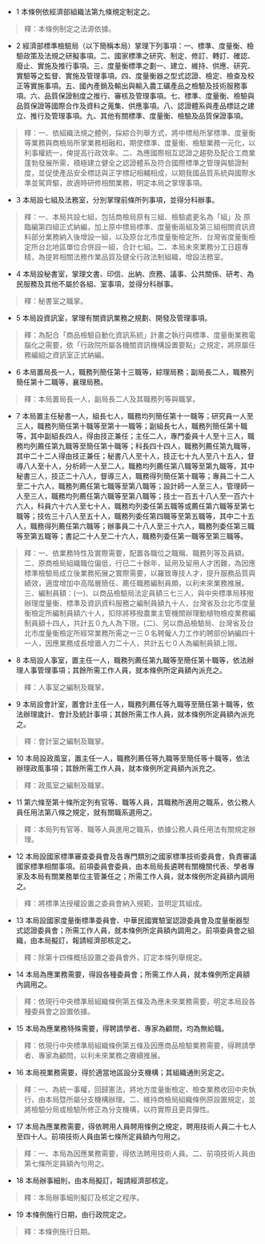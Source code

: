 * 1 本條例依經濟部組織法第九條規定制定之。

> 釋：本條例制定之法源依據。

* 2 經濟部標準檢驗局（以下簡稱本局）掌理下列事項：一、標準、度量衡、檢驗政策及法規之研擬事項。二、國家標準之研究、制定、修訂、轉訂、確認、廢止、實施及推行事項。三、度量衡標準之劃一、建立、維持、供應、研究、實驗等之監督、實施及管理事項。四、度量衡器之型式認證、檢定、檢查及校正等實施事項。五、國內產銷及輸出與輸入農工礦產品之檢驗及技術服務事項。六、品質保證制度之推行、審核及管理事項。七、標準、度量衡、檢驗與品質保證等國際合作及資料之蒐集、供應事項。八、認證體系與產品標誌之建立、推行及管理事項。九、其他有關標準、度量衡、檢驗及品質保證事項。

> 釋：一、依組織法規之體例，採綜合列舉方式，將中標局所掌標準、度量衡等業務與商檢局所掌業務相融和，期使標準、度量衡、檢驗業務一元化，以利事權統一，俾提高行政效率。二、為應國際相互認證之趨勢及配合工商業蓬勃發展所需，積極建立健全之認證體系及符合國際標準之管理與驗證制度，並促使產品安全標誌與正字標記相輔相成，以期我國品質系統與國際水準並駕齊驅，故適時研修相關業務，明定本局之掌理事項。

* 3 本局設七組及法務室，分別掌理前條所列事項，並得分科辦事。

> 釋：一、本局共設七組，包括商檢局原有三組、檢驗處更名為「組」及 原臨編第四組正式納編，加上原中標局標準、度量衡兩組及第三組相關資訊資料部分業務納入後增設一組，以及原台北市度量衡檢定所、台灣省度量衡檢定所台北地區單位合併設一組，合計七組。二、本局未來業務分工日趨專精，為提昇相關法務作業品質及健全行政法制組織，增設法務室。

* 4 本局設秘書室，掌理文書、印信、出納、庶務、議事、公共關係、研考、為民服務及其他不屬於各組、室事項，並得分科辦事。

> 釋：秘書室之職掌。

* 5 本局設資訊室，掌理有關資訊業務之規劃、開發及管理事項。

> 釋：為配合「商品檢驗自動化資訊系統」計畫之執行與標準、度量衡業務電腦化之需要，依「行政院所屬各機關資訊機構設置要點」之規定，將原屬任務編組之資訊室正式納編。

* 6 本局置局長一人，職務列簡任第十三職等，綜理局務；副局長二人，職務列簡任第十二職等，襄理局務。

> 釋：本局置局長一人，副局長二人及其職務列等與職掌。

* 7 本局置主任秘書一人，組長七人，職務均列簡任第十一職等；研究員一人至三人，職務列簡任第十職等至第十一職等；副組長七人，職務列簡任第十職等，其中副組長四人，得由技正兼任；主任二人，專門委員十人至十三人，職務均列薦任第九職等至簡任第十職等；科長四十四人，職務列薦任第九職等，其中二十二人得由技正兼任；秘書八人至十人，技正七十九人至八十五人，督導八人至十人，分析師一人至二人，職務均列薦任第八職等至第九職等，其中秘書三人，技正二十八人，督導三人，職務得列簡任第十職等；專員二十二人至二十六人，職務列薦任第七職等至第八職等；設計師一人至三人，管理師一人至三人，職務均列薦任第六職等至第八職等；技士一百五十八人至一百六十六人，科員六十六人至七十人，職務均列委任第五職等或薦任第六職等至第七職等；技佐三十八人至五十人，職務列委任第四職等至第五職等，其中二十五人，職務得列薦任第六職等；辦事員二十八人至三十六人，職務列委任第三職等至第五職等；書記二十人至二十六人，職務列委任第一職等至第三職等。

> 釋：一、依業務特性及實際需要，配置各職位之職稱、職務列等及員額。二、原商檢局組織職位偏低，行已二十餘年，延用及留用人才困難，為因應標準檢驗局成立後業務拓展之實際需要，以羅致專技人才，提升服務品質與績效，適度增加中高階層簡任、薦任職務編制員頗，以利未來業務推展。三、編制員額：(一)、以商品檢驗局法定員額三七三人，與中央標準局移撥辦理度量衡、標準及資訊資料服務之編制員額九十人，台灣省及台北市度量衡檢定所編制員額六十人，扣除將移撥農業主管機關辦理動植物檢疫業務編制員額十四人，共計五０九人為下限。(二)、另以商品檢驗局、台灣省及台北市度量衡檢定所經常業務所需之一三０名聘僱人力工作約聘部份納編四十一人，因應業務成長增置人力二十人，共計五七０人為編制員額上限。

* 8 本局設人事室，置主任一人，職務列薦任第九職等至簡任第十職等，依法辦理人事管理事項；其餘所需工作人員，就本條例所定員額內派充之。

> 釋：人事室之編制及職掌。

* 9 本局設會計室，置會計主任一人，職務列薦任等九職等至簡任第十職等，依法辦理歲計、會計及統計事項；其餘所需工作人員，就本條例所定員額內派充之。

> 釋：會計室之編制及職掌。

* 10 本局設政風室，置主任一人，職務列薦任等九職等至簡任等十職等，依法辦理政風事項；其餘所需工作人員，就本條例所定員額內派充之。

> 釋：政風室之編制及職掌。

* 11 第六條至第十條所定列有官等、職等人員，其職務所適用之職系，依公務人員任用法第八條之規定，就有關職系選用之。

> 釋：本局列有官等、職等人員進用之職系，依據公務人員任用法有關規定辦理。

* 12 本局設國家標準審查委員會及各專門類別之國家標準技術委員會，負責審議國家標準相關事項。前項委員會委員，由本局局長遴聘有關機關代表、學者專家及本局有關業務單位主管兼任之；所需工作人員，就本條例所定員額內調用之。

> 釋：將標準法授權設置之委員會納入規範，並明定其組成。

* 13 本局設國家度量衡標準委員會、中華民國實驗室認證委員會及度量衡器型式認證委員會；所需工作人員，就本條例所定員額內調用之。前項委員會之組織，由本局擬訂，報請經濟部核定之。

> 釋：除第十四條概括設置之委員會外，訂定本條列舉規定。

* 14 本局為應業務需要，得設各種委員會；所需工作人員，就本條例所定員額內調用之。

> 釋：依現行中央標準局組織條例第五條及為應未來業務需要，明定本局設各種委員會之設置依據。

* 15 本局為應業務特殊需要，得聘請學者、專家為顧問，均為無給職。

> 釋：依現行中央標準局組織條例第五條及因應商品檢驗業務需要，得聘請學者、專家為顧問，以利未來業務之賡續推展。

* 16 本局視業務需要，得於適當地區設分支機構；其組織通則另定之。

> 釋：一、為統一事權，回歸憲法，將地方度量衡檢定、檢查業務收回中央執行，由本局暨所屬分支機構辦理。二、維持商檢局組織條例原設置規定，並將檢驗分局或檢驗所修正為分支機構，以符實際且更具彈性。

* 17 本局為應業務需要，得依聘用人員聘用條例之規定，聘用技術人員二十七人至四十人。前項技術人員由第七條所定員額內勻用之。

> 釋：一、本局為因應業務需要，得依法聘用技術人員。二、前項技術人員由第七條所定員額內勻用之。

* 18 本局辦事細則，由本局擬訂，報請經濟部核定。

> 釋：本局辦事細則擬訂及核定之程序。

* 19 本條例施行日期，由行政院定之。

> 釋：本條例施行日期。

